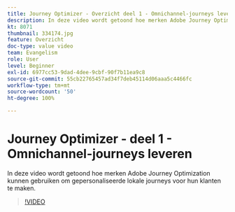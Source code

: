```yaml
---
title: Journey Optimizer - Overzicht deel 1 - Omnichannel-journeys leveren
description: In deze video wordt getoond hoe merken Adobe Journey Optimization kunnen gebruiken om gepersonaliseerde lokale journeys voor hun klanten te maken.
kt: 8071
thumbnail: 334174.jpg
feature: Overzicht
doc-type: value video
team: Evangelism
role: User
level: Beginner
exl-id: 6977cc53-9dad-4dee-9cbf-90f7b11ea9c8
source-git-commit: 55cb22765457ad34f7deb45114d06aaa5c4466fc
workflow-type: tm+mt
source-wordcount: '50'
ht-degree: 100%

---
```


# Journey Optimizer - deel 1 - Omnichannel-journeys leveren

In deze video wordt getoond hoe merken Adobe Journey Optimization kunnen gebruiken om gepersonaliseerde lokale journeys voor hun klanten te maken.

>[!VIDEO](https://video.tv.adobe.com/v/334174?quality=12)
